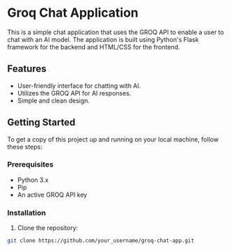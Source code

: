 # Groq Chat Application

This is a simple chat application that uses the GROQ API to enable a user to chat with an AI model. The application is built using Python's Flask framework for the backend and HTML/CSS for the frontend.

## Features

- User-friendly interface for chatting with AI.
- Utilizes the GROQ API for AI responses.
- Simple and clean design.

## Getting Started

To get a copy of this project up and running on your local machine, follow these steps:

### Prerequisites

- Python 3.x
- Pip
- An active GROQ API key

### Installation

1. Clone the repository:

```bash
git clone https://github.com/your_username/groq-chat-app.git
